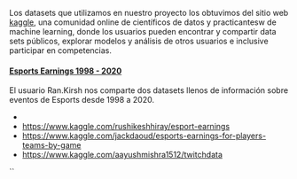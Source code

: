 Los datasets que utilizamos en nuestro proyecto los obtuvimos del sitio web [kaggle](https://www.kaggle.com/), una comunidad online de científicos de datos y practicantesw de machine learning, donde los usuarios pueden encontrar y compartir data sets públicos, explorar modelos y análisis de otros usuarios e inclusive participar en competencias.


#### [Esports Earnings 1998 - 2020](https://www.kaggle.com/rankirsh/esports-earnings)

El usuario Ran.Kirsh nos comparte dos datasets llenos de información sobre eventos de Esports desde 1998 a 2020.


- 
- https://www.kaggle.com/rushikeshhiray/esport-earnings
- https://www.kaggle.com/jackdaoud/esports-earnings-for-players-teams-by-game
- https://www.kaggle.com/aayushmishra1512/twitchdata


``
